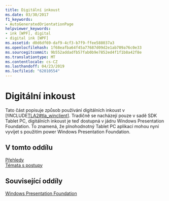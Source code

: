 ```yaml
---
title: Digitální inkoust
ms.date: 03/30/2017
f1_keywords:
- AutoGeneratedOrientationPage
helpviewer_keywords:
- ink [WPF], digital
- digital ink [WPF]
ms.assetid: d0d6df69-daf9-4cf3-b7f9-ffee588037a3
ms.openlocfilehash: 1f68eafba64f45a77687d09d2e1ab709a76c0e33
ms.sourcegitcommit: 9b552addadfb57fab0b9e7852ed4f1f1b8a42f8e
ms.translationtype: MT
ms.contentlocale: cs-CZ
ms.lasthandoff: 04/23/2019
ms.locfileid: "62010554"
---
```

# <a name="digital-ink"></a>Digitální inkoust
Tato část popisuje způsob používání digitálních inkoust v [!INCLUDE[TLA2#tla_winclient](../../../../includes/tla2sharptla-winclient-md.md)]. Tradičně se nacházejí pouze v sadě SDK Tablet PC, digitálních inkoust je teď dostupná v jádru Windows Presentation Foundation. To znamená, že plnohodnotný Tablet PC aplikací mohou nyní vyvíjet s použitím power Windows Presentation Foundation.  
  
## <a name="in-this-section"></a>V tomto oddílu  
 [Přehledy](digital-ink-overviews.md)  
  [Témata s postupy](digital-ink-how-to-topics.md)  
  
## <a name="related-sections"></a>Související oddíly  
 [Windows Presentation Foundation](../index.md)
